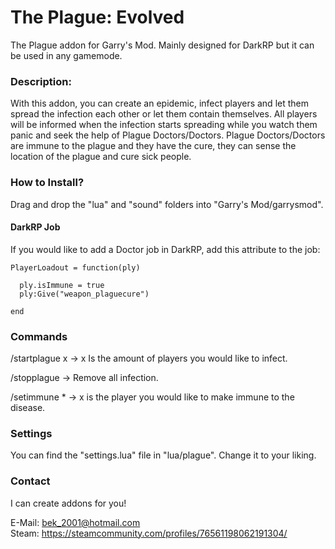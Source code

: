# The Plague: Evolved
The Plague addon for Garry's Mod. Mainly designed for DarkRP but it can be used in any gamemode.

### Description:
With this addon, you can create an epidemic, infect players and let them spread the infection each other or let them contain themselves. All players will be informed when the infection starts spreading while you watch them panic and seek the help of Plague Doctors/Doctors.
Plague Doctors/Doctors are immune to the plague and they have the cure, they can sense the location of the plague and cure sick people.


### How to Install?
Drag and drop the "lua" and "sound" folders into "Garry's Mod/garrysmod".


#### DarkRP Job
If you would like to add a Doctor job in DarkRP, add this attribute to the job:
```
PlayerLoadout = function(ply)

  ply.isImmune = true
  ply:Give("weapon_plaguecure")
  
end
```
### Commands

/startplague x -> x Is the amount of players you would like to infect.

/stopplague -> Remove all infection.

/setimmune * -> x is the player you would like to make immune to the disease.


### Settings
You can find the "settings.lua" file in "lua/plague". Change it to your liking.


### Contact
I can create addons for you!

E-Mail: bek_2001@hotmail.com       
Steam: https://steamcommunity.com/profiles/76561198062191304/

